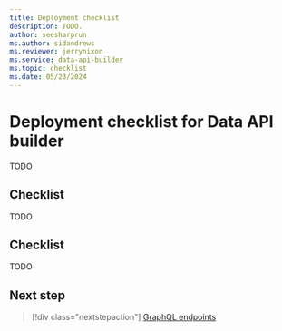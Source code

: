 ```yaml
---
title: Deployment checklist
description: TODO.
author: seesharprun
ms.author: sidandrews
ms.reviewer: jerrynixon
ms.service: data-api-builder
ms.topic: checklist
ms.date: 05/23/2024
---
```


# Deployment checklist for Data API builder

TODO

## Checklist

TODO

## Checklist

TODO

## Next step

> [!div class="nextstepaction"]
> [GraphQL endpoints](graphql.md)
